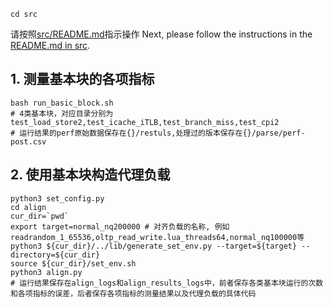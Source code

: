 ```shell
cd src
```

请按照[src/README.md](src/README.md)指示操作
Next, please follow the instructions in the [README.md in src](src/README.md).


## 1. 测量基本块的各项指标

```shell
bash run_basic_block.sh
# 4类基本块，对应目录分别为test_load_store2,test_icache_iTLB,test_branch_miss,test_cpi2
# 运行结果的perf原始数据保存在{}/restuls,处理过的版本保存在{}/parse/perf-post.csv
```

## 2. 使用基本块构造代理负载

```shell
python3 set_config.py
cd align
cur_dir=`pwd`
export target=normal_nq200000 # 对齐负载的名称, 例如readrandom_1_65536,oltp_read_write.lua_threads64,normal_nq100000等
python3 ${cur_dir}/../lib/generate_set_env.py --target=${target} --directory=${cur_dir}
source ${cur_dir}/set_env.sh
python3 align.py
# 运行结果保存在align_logs和align_results_logs中，前者保存各类基本块运行的次数和各项指标的误差，后者保存各项指标的测量结果以及代理负载的具体代码
```


